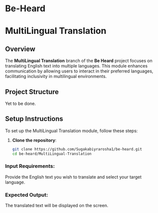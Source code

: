 # Be-Heard

# MultiLingual Translation

## Overview

The **MultiLingual Translation** branch of the **Be Heard** project focuses on translating English text into multiple languages. This module enhances communication by allowing users to interact in their preferred languages, facilitating inclusivity in multilingual environments.


## Project Structure

Yet to be done.


## Setup Instructions

To set up the MultiLingual Translation module, follow these steps:

1. **Clone the repository**:
   ```bash
   git clone https://github.com/Sugakabiyrarosha1/be-heard.git
   cd be-heard/MultiLingual-Translation

### Input Requirements:
Provide the English text you wish to translate and select your target language.

### Expected Output:
The translated text will be displayed on the screen.
